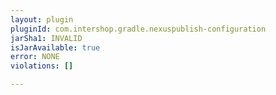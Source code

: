 ```yaml
---
layout: plugin
pluginId: com.intershop.gradle.nexuspublish-configuration
jarSha1: INVALID
isJarAvailable: true
error: NONE
violations: []

---
```

